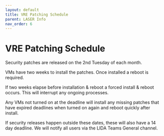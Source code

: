 ```yaml
---
layout: default
title: VRE Patching Schedule
parent: LASER Info
nav_order: 6
---
```


# VRE Patching Schedule

Security patches are released on the 2nd Tuesday of each month.

VMs have two weeks to install the patches. Once installed a reboot is required. 

If two weeks elapse before installation & reboot a forced install & reboot occurs. This will interrupt any ongoing processes.

Any VMs not turned on at the deadline will install any missing patches that have expired deadlines when turned on again and reboot quickly after install.

If security releases happen outside these dates, these will also have a 14 day deadline. 
We will notify all users via the LIDA Teams General channel.
